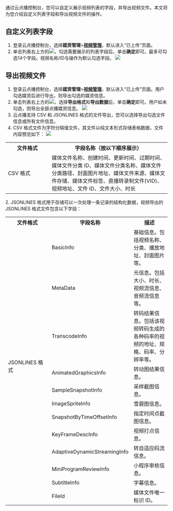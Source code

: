 通过云点播控制台，您可以自定义展示视频列表的字段，并导出视频文件。本文将为您介绍自定义列表字段和导出视频文件的操作。

## 自定义列表字段


1. 登录云点播控制台，选择**媒资管理**>[**视频管理**](https://console.cloud.tencent.com/vod/media)，默认进入“已上传”页面。
2. 单击列表右上方的![](https://main.qcloudimg.com/raw/f4d3608e1d8319051883e90226a86f50.png)，勾选需要展示的列表字段后，单击**确定**即可。最多可勾选14个字段。视频名称/ID与操作为默认勾选字段。
![](https://main.qcloudimg.com/raw/1721036f682088b8a4e50432fcef35ff.png)



## 导出视频文件

1. 登录云点播控制台，选择**媒资管理**>[**视频管理**](https://console.cloud.tencent.com/vod/media)，默认进入“已上传”页面。用户勾选媒资后进行导出，则导出勾选的媒资信息。
2. 单击列表右上方的![](https://main.qcloudimg.com/raw/e530c6f8adeb603d98e1bc7e0ae8e255.png)，选择**导出格式**和**导出数据**后，单击**确定**即可。用户如未勾选，则导出全部点播媒资信息。
![](https://main.qcloudimg.com/raw/87ceafbe93956dac18287d6162838783.png)
3. 云点播支持 CSV 和 JSONLINES 格式的文件导出，您可以选择导出勾选文件信息或所有文件信息。
 1. CSV 格式文件为字符分隔值文件，其文件以纯文本形式存储表格数据，文件内容预览如下：
 ![](https://main.qcloudimg.com/raw/86c5b645989dfc9689e8ef8e7f73a167.png)
<table>
   <tr>
      <th width="120px" style="text-align:center">文件格式</td>
      <th width="0px" style="text-align:center">字段名称（按以下顺序展示）</td>
   </tr>
   <tr>
      <td>CSV 格式</td>
      <td>媒体文件名称、创建时间、更新时间、过期时间、媒体文件分类 ID、媒体文件分类名称、媒体文件分类路径、封面图片地址、媒体文件来源、媒体文件存储、媒体文件标签、直播转录制文件(VID)、视频地址、文件 ID、文件大小、时长</td>
   </tr>
</table>
 2. JSONLINES 格式用于存储可以一次处理一条记录的结构化数据，视频导出的 JSONLINES 格式文件包含以下字段：
 <table>
   <tr>
      <th width="120px" style="text-align:center">文件格式</td>
      <th width="0px" style="text-align:center">字段名称</td>
      <th width="0px"  style="text-align:center">描述</td>
   </tr>
   <tr>
      <td rowspan='12'>JSONLINES 格式</td>
      <td>BasicInfo</td>
      <td>基础信息。包括视频名称、分类、播放地址、封面图片等。</td>
   </tr>
   <tr>
      <td>MetaData</td>
      <td>元信息。包括大小、时长、视频流信息、音频流信息等。</td>
   </tr>
   <tr>
      <td>TranscodeInfo</td>
      <td>转码结果信息。包括该视频转码生成的各种码率的视频的地址、规格、码率、分辨率等。</td>
   </tr>
   <tr>
      <td>AnimatedGraphicsInfo</td>
      <td>转动图结果信息。</td>
   </tr>
   <tr>
      <td>SampleSnapshotInfo</td>
      <td>采样截图信息。</td>
   </tr>
   <tr>
      <td>ImageSpriteInfo</td>
      <td>雪碧图信息。</td>
   </tr>
   <tr>
      <td>SnapshotByTimeOffsetInfo</td>
      <td>指定时间点截图信息。</td>
   </tr>
   <tr>
      <td>KeyFrameDescInfo</td>
      <td>视频打点信息。</td>
   </tr>
   <tr>
      <td>AdaptiveDynamicStreamingInfo</td>
      <td>转自适应码流信息。</td>
   </tr>
   <tr>
      <td>MiniProgramReviewInfo</td>
      <td>小程序审核信息。</td>
   </tr>
   <tr>
      <td>SubtitleInfo</td>
      <td>字幕信息。</td>
   </tr>
   <tr>
      <td>FileId</td>
      <td>媒体文件唯一标识 ID。</td>
   </tr>
</table>
